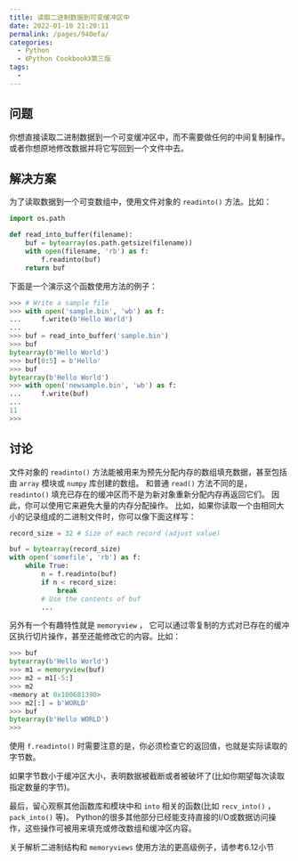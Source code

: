 ```yaml
---
title: 读取二进制数据到可变缓冲区中
date: 2022-01-10 21:20:11
permalink: /pages/940efa/
categories:
  - Python
  - 《Python Cookbook》第三版
tags:
  - 
---
```


## 问题

你想直接读取二进制数据到一个可变缓冲区中，而不需要做任何的中间复制操作。 或者你想原地修改数据并将它写回到一个文件中去。

## 解决方案

为了读取数据到一个可变数组中，使用文件对象的 `readinto()` 方法。比如：

```python
import os.path

def read_into_buffer(filename):
    buf = bytearray(os.path.getsize(filename))
    with open(filename, 'rb') as f:
        f.readinto(buf)
    return buf
```

下面是一个演示这个函数使用方法的例子：

```python
>>> # Write a sample file
>>> with open('sample.bin', 'wb') as f:
...     f.write(b'Hello World')
...
>>> buf = read_into_buffer('sample.bin')
>>> buf
bytearray(b'Hello World')
>>> buf[0:5] = b'Hello'
>>> buf
bytearray(b'Hello World')
>>> with open('newsample.bin', 'wb') as f:
...     f.write(buf)
...
11
>>>
```

## 讨论

文件对象的 `readinto()` 方法能被用来为预先分配内存的数组填充数据，甚至包括由 `array` 模块或 `numpy` 库创建的数组。 和普通 `read()` 方法不同的是， `readinto()` 填充已存在的缓冲区而不是为新对象重新分配内存再返回它们。 因此，你可以使用它来避免大量的内存分配操作。 比如，如果你读取一个由相同大小的记录组成的二进制文件时，你可以像下面这样写：

```python
record_size = 32 # Size of each record (adjust value)

buf = bytearray(record_size)
with open('somefile', 'rb') as f:
    while True:
        n = f.readinto(buf)
        if n < record_size:
            break
        # Use the contents of buf
        ...
```

另外有一个有趣特性就是 `memoryview` ， 它可以通过零复制的方式对已存在的缓冲区执行切片操作，甚至还能修改它的内容。比如：

```python
>>> buf
bytearray(b'Hello World')
>>> m1 = memoryview(buf)
>>> m2 = m1[-5:]
>>> m2
<memory at 0x100681390>
>>> m2[:] = b'WORLD'
>>> buf
bytearray(b'Hello WORLD')
>>>
```

使用 `f.readinto()` 时需要注意的是，你必须检查它的返回值，也就是实际读取的字节数。

如果字节数小于缓冲区大小，表明数据被截断或者被破坏了(比如你期望每次读取指定数量的字节)。

最后，留心观察其他函数库和模块中和 `into` 相关的函数(比如 `recv_into()` ， `pack_into()` 等)。 Python的很多其他部分已经能支持直接的I/O或数据访问操作，这些操作可被用来填充或修改数组和缓冲区内容。

关于解析二进制结构和 `memoryviews` 使用方法的更高级例子，请参考6.12小节
